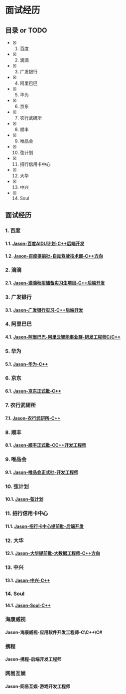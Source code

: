 # 面试经历

## 目录 or TODO

- [x] 1. 百度
- [x] 2. 滴滴
- [x] 3. 广发银行
- [x] 4. 阿里巴巴
- [x] 5. 华为
- [x] 6. 京东
- [x] 7. 农行武研所
- [x] 8. 顺丰
- [x] 9. 唯品会
- [x] 10. 弦计划
- [x] 11. 招行信用卡中心
- [x] 12. 大华
- [x] 13. 中兴
- [x] 14. Soul

## 面试经历

### 1. 百度

#### 1.1. [Jason-百度AIDU计划-C++后端开发](https://github.com/CNJasonChio/Interview-oriented-Notes/blob/master/6.%20Interview-experience/%E7%99%BE%E5%BA%A6/Readme.md)

#### 1.2. [Jason-百度提前批-自动驾驶技术部-C++方向](https://github.com/CNJasonChio/Interview-oriented-Notes/blob/master/6.%20Interview-experience/%E7%99%BE%E5%BA%A6/Readme.md)

### 2. 滴滴

#### 2.1. [Jason-滴滴秋招储备实习生项目-C++后端开发](https://github.com/CNJasonChio/Interview-oriented-Notes/blob/master/6.%20Interview-experience/%E6%BB%B4%E6%BB%B4/Readme.md)

### 3. 广发银行

#### 3.1. [Jason-广发银行实习-C++后端开发](https://github.com/CNJasonChio/Interview-oriented-Notes/blob/master/6.%20Interview-experience/%E5%B9%BF%E5%8F%91%E9%93%B6%E8%A1%8C/Readme.md)

### 4. 阿里巴巴

#### 4.1. [Jason-阿里巴巴-阿里云智能事业群-研发工程师C/C++](https://github.com/CNJasonChio/Interview-oriented-Notes/blob/master/6.%20Interview-experience/%E9%98%BF%E9%87%8C%E5%B7%B4%E5%B7%B4/Readme.md)

### 5. 华为

#### 5.1. [Jason-华为-C++](https://github.com/CNJasonChio/Interview-oriented-Notes/blob/master/6.%20Interview-experience/%E5%8D%8E%E4%B8%BA/Readme.md)

### 6. 京东

#### 6.1. [Jason-京东正式批-C++](https://github.com/CNJasonChio/Interview-oriented-Notes/blob/master/6.%20Interview-experience/%E4%BA%AC%E4%B8%9C/Readme.md)

### 7. 农行武研所

#### 7.1. [Jason-农行武研所-C++](https://github.com/CNJasonChio/Interview-oriented-Notes/blob/master/6.%20Interview-experience/%E5%86%9C%E8%A1%8C%E6%AD%A6%E7%A0%94%E6%89%80/Readme.md)

### 8. 顺丰

#### 8.1. [Jason-顺丰正式批-CC++开发工程师](https://github.com/CNJasonChio/Interview-oriented-Notes/blob/master/6.%20Interview-experience/%E9%A1%BA%E4%B8%B0/Readme.md)

### 9. 唯品会

#### 9.1. [Jason-唯品会正式批-开发工程师](https://github.com/CNJasonChio/Interview-oriented-Notes/blob/master/6.%20Interview-experience/%E5%94%AF%E5%93%81%E4%BC%9A/Readme.md)

### 10. 弦计划

#### 10.1. [Jason-弦计划](https://github.com/CNJasonChio/Interview-oriented-Notes/blob/master/6.%20Interview-experience/%E5%BC%A6%E8%AE%A1%E5%88%92/Readme.md)

### 11. 招行信用卡中心

#### 11.1. [Jason-招行卡中心提前批-后端开发](https://github.com/CNJasonChio/Interview-oriented-Notes/blob/master/6.%20Interview-experience/%E6%8B%9B%E8%A1%8C%E4%BF%A1%E7%94%A8%E5%8D%A1%E4%B8%AD%E5%BF%83/Readme.md)

### 12. 大华

#### 12.1. [Jason-大华提前批-大数据工程师-C++方向](https://github.com/CNJasonChio/Interview-oriented-Notes/blob/master/6.%20Interview-experience/%E6%B5%99%E6%B1%9F%E5%A4%A7%E5%8D%8E/Readme.md)

### 13. 中兴

#### 13.1. [Jason-中兴-C++](https://github.com/CNJasonChio/Interview-oriented-Notes/blob/master/6.%20Interview-experience/%E4%B8%AD%E5%85%B4/Readme.md)

### 14. Soul

#### 14.1. [Jason-Soul-C++](https://github.com/CNJasonChio/Interview-oriented-Notes/blob/master/6.%20Interview-experience/soul/Readme.md)

### 海康威视

#### Jason-海康威视-应用软件开发工程师-C\C++\C#

### 携程

#### Jason-携程-后端开发工程师

### 网易互娱

#### Jason-网易互娱-游戏开发工程师
